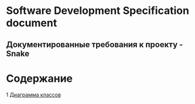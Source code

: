 # Software Development Specification document

Документированные требования к проекту - Snake
---

# Содержание

1 [Диаграмма классов](class)
